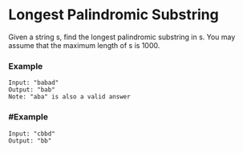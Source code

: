 # Longest Palindromic Substring

Given a string s, find the longest palindromic substring in s. You may assume that the maximum length of s is 1000.

### Example
```
Input: "babad"
Output: "bab"
Note: "aba" is also a valid answer
```

### #Example
```
Input: "cbbd"
Output: "bb"
```